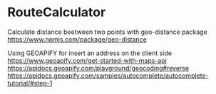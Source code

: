 # RouteCalculator

Calculate distance beetween two points with geo-distance package
https://www.npmjs.com/package/geo-distance

Using GEOAPIFY for insert an address on the client side
https://www.geoapify.com/get-started-with-maps-api
https://apidocs.geoapify.com/playground/geocoding#reverse
https://apidocs.geoapify.com/samples/autocomplete/autocomplete-tutorial/#step-1
